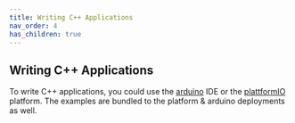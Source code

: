 ```yaml
---
title: Writing C++ Applications
nav_order: 4
has_children: true
---
```


## Writing C++ Applications

To write C++ applications, you could use the [arduino](https://www.arduino.cc/) IDE or the [plattformIO](https://platformio.org) platform.
The examples are bundled to the platform & arduino deployments as well.
